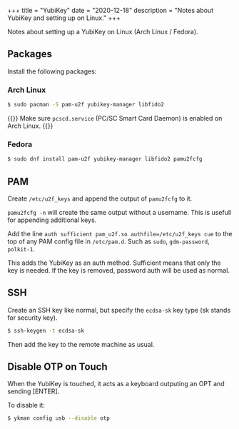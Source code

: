 +++
title = "YubiKey"
date = "2020-12-18"
description = "Notes about YubiKey and setting up on Linux."
+++

Notes about setting up a YubiKey on Linux (Arch Linux / Fedora).

## Packages

Install the following packages:

### Arch Linux

```bash
$ sudo pacman -S pam-u2f yubikey-manager libfido2
```

{{<note tip>}}
Make sure `pcscd.service` (PC/SC Smart Card Daemon) is enabled on Arch Linux.
{{</note>}}

### Fedora

```bash
$ sudo dnf install pam-u2f yubikey-manager libfido2 pamu2fcfg
```

## PAM

Create `/etc/u2f_keys` and append the output of `pamu2fcfg` to it.

`pamu2fcfg -n` will create the same output without a username. This is usefull for appending additional keys.

Add the line `auth sufficient pam_u2f.so authfile=/etc/u2f_keys cue` to the top of any PAM config file in `/etc/pam.d`. Such as `sudo`, `gdm-password`, `polkit-1`.

This adds the YubiKey as an auth method. Sufficient means that only the key is needed. If the key is removed, password auth will be used as normal.

## SSH

Create an SSH key like normal, but specify the `ecdsa-sk` key type (sk stands for security key).

```bash
$ ssh-keygen -t ecdsa-sk
```

Then add the key to the remote machine as usual.

## Disable OTP on Touch

When the YubiKey is touched, it acts as a keyboard outputing an OPT and sending [ENTER].

To disable it:

```bash
$ ykman config usb --disable otp
```
